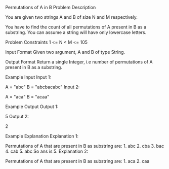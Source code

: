 Permutations of A in B
Problem Description

You are given two strings A and B of size N and M respectively.

You have to find the count of all permutations of A present in B as a substring. You can assume a string will have only lowercase letters.



Problem Constraints
1 <= N < M <= 105



Input Format
Given two argument, A and B of type String.



Output Format
Return a single Integer, i.e number of permutations of A present in B as a substring.



Example Input
Input 1:

 A = "abc"
 B = "abcbacabc"
Input 2:

 A = "aca"
 B = "acaa"


Example Output
Output 1:

 5
Output 2:

 2


Example Explanation
Explanation 1:

 Permutations of A that are present in B as substring are:
    1. abc
    2. cba
    3. bac
    4. cab
    5. abc
    So ans is 5.
Explanation 2:

 Permutations of A that are present in B as substring are:
    1. aca
    2. caa